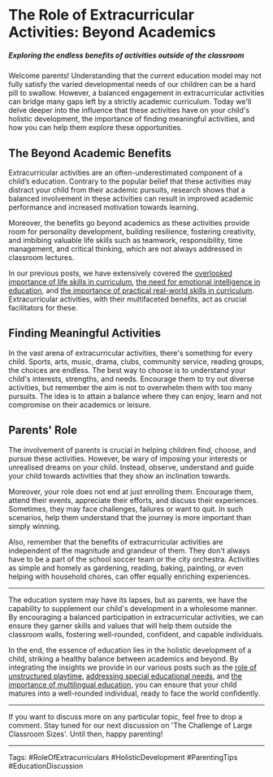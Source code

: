 # The Role of Extracurricular Activities: Beyond Academics

##### Exploring the endless benefits of activities outside of the classroom

Welcome parents! Understanding that the current education model may not fully satisfy the varied developmental needs of our children can be a hard pill to swallow. However, a balanced engagement in extracurricular activities can bridge many gaps left by a strictly academic curriculum. Today we'll delve deeper into the influence that these activities have on your child's holistic development, the importance of finding meaningful activities, and how you can help them explore these opportunities. 

## The Beyond Academic Benefits

Extracurricular activities are an often-underestimated component of a child’s education. Contrary to the popular belief that these activities may distract your child from their academic pursuits, research shows that a balanced involvement in these activities can result in improved academic performance and increased motivation towards learning. 

Moreover, the benefits go beyond academics as these activities provide room for personality development, building resilience, fostering creativity, and imbibing valuable life skills such as teamwork, responsibility, time management, and critical thinking, which are not always addressed in classroom lectures. 

In our previous posts, we have extensively covered the [overlooked importance of life skills in curriculum](/xedublog/education-fundamentals/the-overlooked-importance-of-life-skills-in-curriculum.html), [the need for emotional intelligence in education](/holistic-development/the-push-for-emotional-intelligence-in-education.html), and [the importance of practical real-world skills in curriculum](/education-fundamentals/practical-real-world-skills-in-curriculum.html). Extracurricular activities, with their multifaceted benefits, act as crucial facilitators for these.

## Finding Meaningful Activities

In the vast arena of extracurricular activities, there's something for every child. Sports, arts, music, drama, clubs, community service, reading groups, the choices are endless. The best way to choose is to understand your child's interests, strengths, and needs. Encourage them to try out diverse activities, but remember the aim is not to overwhelm them with too many pursuits. The idea is to attain a balance where they can enjoy, learn and not compromise on their academics or leisure.

## Parents' Role

The involvement of parents is crucial in helping children find, choose, and pursue these activities. However, be wary of imposing your interests or unrealised dreams on your child. Instead, observe, understand and guide your child towards activities that they show an inclination towards. 

Moreover, your role does not end at just enrolling them. Encourage them, attend their events, appreciate their efforts, and discuss their experiences. Sometimes, they may face challenges, failures or want to quit. In such scenarios, help them understand that the journey is more important than simply winning.

Also, remember that the benefits of extracurricular activities are independent of the magnitude and grandeur of them. They don't always have to be a part of the school soccer team or the city orchestra. Activities as simple and homely as gardening, reading, baking, painting, or even helping with household chores, can offer equally enriching experiences. 

---
The education system may have its lapses, but as parents, we have the capability to supplement our child's development in a wholesome manner. By encouraging a balanced participation in extracurricular activities, we can ensure they garner skills and values that will help them outside the classroom walls, fostering well-rounded, confident, and capable individuals.

In the end, the essence of education lies in the holistic development of a child, striking a healthy balance between academics and beyond. By integrating the insights we provide in our various posts such as the [role of unstructured playtime](/xedublog/holistic-development/the-role-of-play-why-unstructured-time-matters.html), [addressing special educational needs](/education-fundamentals/the-challenge-of-addressing-special-educational-needs.html), and [the importance of multilingual education](/skill-development/the-importance-of-multilingual-education.html), you can ensure that your child matures into a well-rounded individual, ready to face the world confidently.

---
If you want to discuss more on any particular topic, feel free to drop a comment. Stay tuned for our next discussion on 'The Challenge of Large Classroom Sizes'. Until then, happy parenting!

___
Tags: #RoleOfExtracurriculars #HolisticDevelopment #ParentingTips #EducationDiscussion